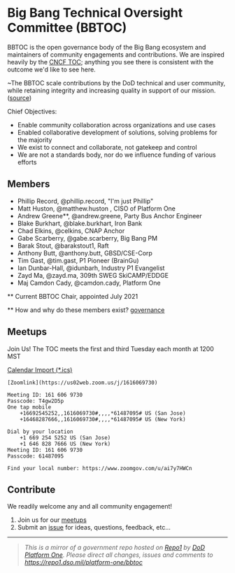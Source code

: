 # Big Bang Technical Oversight Committee (BBTOC)

BBTOC is the open governance body of the Big Bang ecosystem and maintainers of community engagements and contributions. We are inspired heavily by the [CNCF TOC](https://github.com/cncf/toc); anything you see there is consistent with the outcome we'd like to see here.

\~The BBTOC scale contributions by the DoD technical and user community, while retaining integrity and increasing quality in support of our mission. ([source](https://github.com/cncf/toc/blob/master/sigs/README.md))

Chief Objectives:

- Enable community collaboration across organizations and use cases
- Enabled collaborative development of solutions, solving problems for the majority
- We exist to connect and collaborate, not gatekeep and control
- We are not a standards body, nor do we influence funding of various efforts

## Members

- Phillip Record, @phillip.record, "I'm just Phillip"
- Matt Huston, @matthew.huston , CISO of Platform One
- Andrew Greene**, @andrew.greene, Party Bus Anchor Engineer
- Blake Burkhart, @blake.burkhart, Iron Bank
- Chad Elkins, @celkins, CNAP Anchor
- Gabe Scarberry, @gabe.scarberry,  Big Bang PM
- Barak Stout, @barakstout1, Raft
- Anthony Butt, @anthony.butt, GBSD/CSE-Corp
- Tim Gast, @tim.gast, P1 Pioneer (BrainGu)
- Ian Dunbar-Hall, @idunbarh, Industry P1 Evangelist
- Zayd Ma, @zayd.ma, 309th SWEG SkiCAMP/EDDGE
- Maj Camdon Cady, @camdon.cady, Platform One

** Current BBTOC Chair, appointed July 2021

** How and why do these members exist? [governance](policy/governance.md)

## Meetups

Join Us! The TOC meets the first and third Tuesday each month at 1200 MST  

[Calendar Import (*.ics)](meetings/BBTOC.ics)

    [Zoomlink](https://us02web.zoom.us/j/1616069730)  

    Meeting ID: 161 606 9730  
    Passcode: T4gw2D5p  
    One tap mobile  
        +16692545252,,1616069730#,,,,*61487095# US (San Jose)  
        +16468287666,,1616069730#,,,,*61487095# US (New York)  

    Dial by your location
        +1 669 254 5252 US (San Jose)
        +1 646 828 7666 US (New York)
    Meeting ID: 161 606 9730
    Passcode: 61487095

    Find your local number: https://www.zoomgov.com/u/ai7y7HWCn  

## Contribute

We readily welcome any and all community engagement!

1. Join us for our [meetups](#meetups)
2. Submit an [issue](https://repo1.dso.mil/platform-one/bbtoc/-/issues/new) for ideas, questions, feedback, etc...

---

> _This is a mirror of a government repo hosted on [Repo1](https://repo1.dso.mil/) by [DoD Platform One](http://p1.dso.mil/).  Please direct all changes, issues and comments to <https://repo1.dso.mil/platform-one/bbtoc>_
